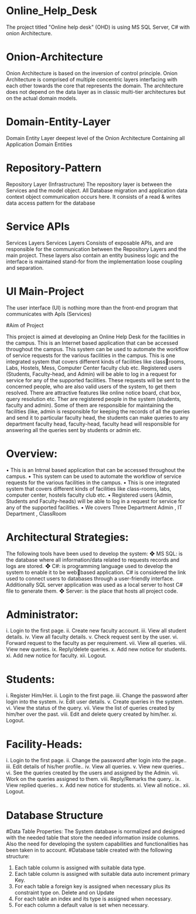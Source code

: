 # Online_Help_Desk
The project titled "Online help desk" (OHD) is using MS SQL Server, C# with 
onion Architecture.
# Onion-Architecture
Onion Architecture is based on the inversion of control principle. 
Onion Architecture is comprised of multiple concentric layers interfacing
with each other towards the core that represents the domain. 
The architecture does not depend on the data layer as in classic multi-tier architectures but on the actual domain models.
# Domain-Entity-Layer
Domain Entity Layer deepest  level of the Onion Architecture Containing all Application Domain Entities
# Repository-Pattern
Repository Layer (Infrastructure)
The repository layer is between the Services and the model object. All Database migration and application data context object communication occurs here. It consists of a read & writes data access pattern for the database
# Service APIs
Services Layers
Services Layers Consists of exposable APIs, and are responsible for the communication between the Repository Layers and the main project. These layers also contain an entity business logic and the interface is maintained stand-for from the implementation loose coupling and separation.
# UI Main-Project
The user interface (UI) is nothing more than the front-end program that communicates with ApIs (Services)

#Aim of Project
 
This project is aimed at developing an Online Help Desk for the facilities in 
the campus. This is an Internet based application that can be accessed 
throughout the campus. This system can be used to automate the 
workflow of service requests for the various facilities in the campus. This is 
one integrated system that covers different kinds of facilities like classrooms, Labs, Hostels, Mess, Computer Center faculty club etc. Registered 
users (Students, Faculty-head, and Admin) will be able to log in a request 
for service for any of the supported facilities. These requests will be sent to 
the concerned people, who are also valid users of the system, to get 
them resolved. There are attractive features like online notice board, chat 
box, query resolution etc.
Ther are registered people in the system (students, faculty and admin). 
Some of them are responsible for maintaining the facilities (like, admin is 
responsible for keeping the records of all the queries and send it to 
particular faculty head, the students can make queries to any department 
faculty head, faculty-head, faculty head will responsible for answering all 
the queries sent by students or admin etc.

# Overview:
• This is an Intrnal based application that can be accessed throughout the campus.
• This system can be used to automate the workflow of service requests for the various facilities 
in the campus.
• This is one integrated system that covers different kinds of facilities like class-rooms, 
labs, computer center, hostels faculty club etc.
• Registered users (Admin, Students and Faculty-heads) will be able to log in a request for service 
for any of the supported facilities.
•  We covers Three Department Admin , IT Department , ClassRoom

# Architectural Strategies:
The following tools have been used to develop the system:
❖ MS SQL: is the database where all information/data related to requests records and 
logs are stored.
❖ C#: is programming language used to develop the system to enable it to be webbased application. C# is considered the link used to connect users to databases 
through a user-friendly interface. Additionally SQL server application was used as a 
local server to host C# file to generate them.
❖ Server: is the place that hosts all project code.
# Administrator:
i. Login to the first page.
ii. Create new faculty account.
iii. View all student details.
iv. View all faculty details.
v. Check request sent by the user.
vi. Forward request to the faculty as per requirement.
vii. View all queries.
viii. View new queries.
ix. Reply/delete queries.
x. Add new notice for students.
xi. Add new notice for faculty.
xii. Logout.

# Students:
i. Register Him/Her.
ii. Login to the first page.
iii. Change the password after login into the system.
iv. Edit user details.
v. Create queries in the system.
vi. View the status of the query.
vii. View the list of queries created by him/her over the 
past.
viii. Edit and delete query created by him/her.
xi. Logout.

# Facility-Heads:
i. Login to the first page.
ii. Change the password after login into the page..
iii. Edit details of his/her profile..
iv. View all queries.
v. View new queries..
vi. See the queries created by the users and assigned by the 
Admin.
vii. Work on the queries assigned to them.
viii. Reply/Remarks the query..
ix. View replied queries..
x. Add new notice for students.
xi. View all notice..
xii. Logout.

# Database Structure
#Data Table Properties:
The System database is normalized and designed with the needed table that store 
the needed information inside columns. Also the need for developing the system 
capabilities and functionalities has been taken in to account.
#Database table created with the following structure:
1. Each table column is assigned with suitable data type.
2. Each table column is assigned with suitable data auto increment primary Key.
3. For each table a foreign key is assigned when necessary plus its constraint type on.
Delete and on Update
4. For each table an index and its type is assigned when necessary.
5. For each column a default value is set when necessary.
